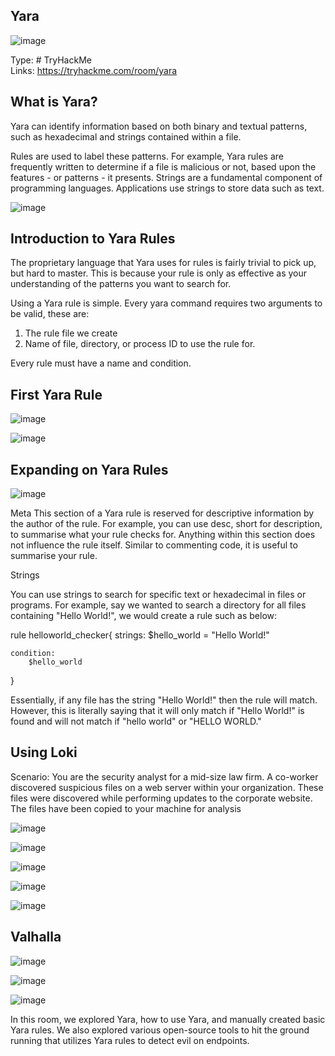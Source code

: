 ## Yara

![image](https://github.com/ItWozNotMe/itwoznotme.github.io/assets/74746341/551db641-5557-4eaa-b9c6-c4c940959b3b)

Type: # TryHackMe <br>
Links: https://tryhackme.com/room/yara

## What is Yara?

Yara can identify information based on both binary and textual patterns, such as hexadecimal and strings contained within a file.

Rules are used to label these patterns. For example, Yara rules are frequently written to determine if a file is malicious or not, based upon the features - or patterns - it presents. Strings are a fundamental component of programming languages. Applications use strings to store data such as text.

![image](https://github.com/ItWozNotMe/itwoznotme.github.io/assets/74746341/f993b4f0-c7cc-43c0-aac0-772ca989e8d8)

## Introduction to Yara Rules

The proprietary language that Yara uses for rules is fairly trivial to pick up, but hard to master. This is because your rule is only as effective as your understanding of the patterns you want to search for.

Using a Yara rule is simple. Every yara command requires two arguments to be valid, these are:
1) The rule file we create
2) Name of file, directory, or process ID to use the rule for.

Every rule must have a name and condition.

## First Yara Rule
![image](https://github.com/ItWozNotMe/itwoznotme.github.io/assets/74746341/be8423a7-2bbd-4c8f-95e0-b173a1251308)

![image](https://github.com/ItWozNotMe/itwoznotme.github.io/assets/74746341/7b8fcda8-7345-40dd-87c0-dcc551b17d0e)

## Expanding on Yara Rules

![image](https://github.com/ItWozNotMe/itwoznotme.github.io/assets/74746341/f2c80b8e-e9de-4729-897c-a61e6f6eef35)

Meta
This section of a Yara rule is reserved for descriptive information by the author of the rule. For example, you can use desc, short for description, to summarise what your rule checks for. Anything within this section does not influence the rule itself. Similar to commenting code, it is useful to summarise your rule.


Strings

You can use strings to search for specific text or hexadecimal in files or programs. For example, say we wanted to search a directory for all files containing "Hello World!", we would create a rule such as below:

rule helloworld_checker{
	strings:
		$hello_world = "Hello World!"

	condition:
		$hello_world
}

Essentially, if any file has the string "Hello World!" then the rule will match. However, this is literally saying that it will only match if "Hello World!" is found and will not match if "hello world" or "HELLO WORLD."

## Using Loki

Scenario: You are the security analyst for a mid-size law firm. A co-worker discovered suspicious files on a web server within your organization. These files were discovered while performing updates to the corporate website. The files have been copied to your machine for analysis

![image](https://github.com/ItWozNotMe/itwoznotme.github.io/assets/74746341/4f61948f-66ef-40cd-870b-8818c136bf8c)

![image](https://github.com/ItWozNotMe/itwoznotme.github.io/assets/74746341/bcf179fb-f84c-40e5-a2bb-6ac902ecb60c)

![image](https://github.com/ItWozNotMe/itwoznotme.github.io/assets/74746341/af9faed0-f303-458e-afb7-5ba5eccca287)

![image](https://github.com/ItWozNotMe/itwoznotme.github.io/assets/74746341/4f7ee804-5b85-4fc9-80ac-7cfc29b3f921)

![image](https://github.com/ItWozNotMe/itwoznotme.github.io/assets/74746341/c731bf85-cee3-403c-b033-a9411e3c5806)

## Valhalla

![image](https://github.com/ItWozNotMe/itwoznotme.github.io/assets/74746341/f6443dff-bc68-404a-8aaa-b4e1403689e3)

![image](https://github.com/ItWozNotMe/itwoznotme.github.io/assets/74746341/3dab59ac-aa78-4cf2-b5d9-13dd91f00a13)

![image](https://github.com/ItWozNotMe/itwoznotme.github.io/assets/74746341/96346ee2-9205-4de3-b931-e2f345818a92)

In this room, we explored Yara, how to use Yara, and manually created basic Yara rules. We also explored various open-source tools to hit the ground running that utilizes Yara rules to detect evil on endpoints. 
